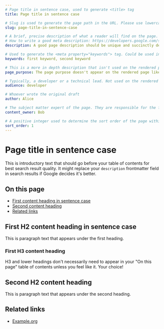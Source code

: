 ```yaml
---
# Page title in sentence case, used to generate <title> tag
title: Page title in sentence case

# Slug is used to generate the page path in the URL. Please use lowercase and separate words with -. Ex: Using `slug: landing-page` will cause the page to appear on the Gatsby site at /landing-page/.
slug: page-title-in-sentence-case

# A brief, precise description of what a reader will find on the page. Used to generate the <meta name="description"> tag.
# How to write a good meta description: https://developers.google.com/search/docs/appearance/snippet
description: A good page description should be unique and succinctly describe the content the user will find on the page.

# Used to generate the <meta property="keywords"> tag. Could be used in the future to group related content.
keywords: first keyword, second keyword

# This is a more in depth description that isn't used on the rendered page. We can go into more details about why a page needs to exist here, compared to the "description" field which should be for the end-user's benefit.
page_purpose: The page purpose doesn't appear on the rendered page like the "description" field, but it lets us add context to a document and why it exists.

# Typically, a developer or a technical lead. Not used on the rendered page.
audience: developer

# Whoever wrote the original draft
author: Alice

# The subject matter expert of the page. They are responsible for the factual accuracy of the content.
content_owner: Bob

# A positive integer used to determine the sort order of the page within a navigation menu category. If left blank, the page will be sorted alphabetically at the end of the sorted list within a menu.
sort_order: 1
---
```


# Page title in sentence case

This is introductory text that should go before your table of contents for best search result quality. It might replace your `description` frontmatter field in search results if Google decides it's better.

## On this page

- [First content heading in sentence case](#first-h2-content-heading-in-sentence-case)
- [Second content heading](#second-h2-content-heading)
- [Related links](#related-links)

## First H2 content heading in sentence case

This is paragraph text that appears under the first heading.

### First H3 content heading

H3 and lower headings don't necessarily need to appear in your "On this page" table of contents unless you feel like it. Your choice!

## Second H2 content heading

This is paragraph text that appears under the second heading.

## Related links

- [Example.org](https://example.org)
